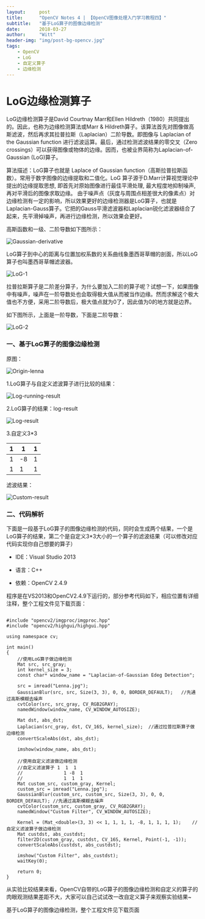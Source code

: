 ```yaml
---
layout:     post
title:      "OpenCV Notes 4 | 【OpenCV图像处理入门学习教程四】"
subtitle:   "基于LoG算子的图像边缘检测"
date:       2018-03-27
author:     "Witt"
header-img: "img/post-bg-opencv.jpg"
tags:
    - OpenCV
    - LoG
    - 自定义算子
    - 边缘检测
---
```


# LoG边缘检测算子

LoG边缘检测算子是David Courtnay Marr和Ellen Hildreth（1980）共同提出的。因此，也称为边缘检测算法或Marr & Hildreth算子。该算法首先对图像做高斯滤波，然后再求其拉普拉斯（Laplacian）二阶导数。即图像与 Laplacian of the Gaussian function 进行滤波运算。最后，通过检测滤波结果的零交叉（Zero crossings）可以获得图像或物体的边缘。因而，也被业界简称为Laplacian-of-Gaussian (LoG)算子。

算法描述：LoG算子也就是 Laplace of Gaussian function（高斯拉普拉斯函数）。常用于数字图像的边缘提取和二值化。LoG 算子源于D.Marr计算视觉理论中提出的边缘提取思想, 即首先对原始图像进行最佳平滑处理, 最大程度地抑制噪声, 再对平滑后的图像求取边缘。
由于噪声点（灰度与周围点相差很大的像素点）对边缘检测有一定的影响，所以效果更好的边缘检测器是LoG算子，也就是Laplacian-Gauss算子。它把的Gauss平滑滤波器和Laplacian锐化滤波器结合了起来，先平滑掉噪声，再进行边缘检测，所以效果会更好。 

高斯函数和一级、二阶导数如下图所示：

![Gaussian-derivative](/img/in-post/opencv-log-edge-detection/gaussian-derivative.png)

LoG算子到中心的距离与位置加权系数的关系曲线象墨西哥草帽的剖面，所以LoG算子也叫墨西哥草帽滤波器。

![LoG-1](/img/in-post/opencv-log-edge-detection/log-one.png)

拉普拉斯算子是二阶差分算子，为什么要加入二阶的算子呢？试想一下，如果图像中有噪声，噪声在一阶导数处也会取得极大值从而被当作边缘。然而求解这个极大值也不方便，采用二阶导数后，极大值点就为0了，因此值为0的地方就是边界。

如下图所示，上面是一阶导数，下面是二阶导数：

![LoG-2](/img/in-post/opencv-log-edge-detection/log-two.png)

### 一、基于LoG算子的图像边缘检测

原图：

![Origin-lenna](/img/in-post/opencv-log-edge-detection/origin-lenna.jpg)

1.LoG算子与自定义滤波算子进行比较的结果：

![Log-running-result](/img/in-post/opencv-log-edge-detection/log-running-result.png)

2.LoG算子的结果：log-result

![Log-result](/img/in-post/opencv-log-edge-detection/log-result.png)

3.自定义3*3

|  1  |  1  |  1  |
|-----|-----|-----|
|  1  | -8  |  1  |
|  1  |  1  |  1  |

滤波结果：

![Custom-result](/img/in-post/opencv-log-edge-detection/custom-result.png)

### 二、代码解析

下面是一段基于LoG算子的图像边缘检测的代码，同时会生成两个结果，一个是LoG算子的结果，第二个是自定义3*3大小的一个算子的滤波结果（可以修改对应代码实现你自己想要的算子）

* IDE：Visual Studio 2013

* 语言：C++

* 依赖：OpenCV 2.4.9

程序是在VS2013和OpenCV2.4.9下运行的，部分参考代码如下，相应位置有详细注释，整个工程文件见下载页面：

```

#include "opencv2/imgproc/imgproc.hpp"  
#include "opencv2/highgui/highgui.hpp"  

using namespace cv;

int main()
{
	//使用LoG算子做边缘检测
	Mat src, src_gray;
	int kernel_size = 3;
	const char* window_name = "Laplacian-of-Gaussian Edeg Detection";

	src = imread("Lenna.jpg");
	GaussianBlur(src, src, Size(3, 3), 0, 0, BORDER_DEFAULT);	//先通过高斯模糊去噪声
	cvtColor(src, src_gray, CV_RGB2GRAY);
	namedWindow(window_name, CV_WINDOW_AUTOSIZE);

	Mat dst, abs_dst;
	Laplacian(src_gray, dst, CV_16S, kernel_size);	//通过拉普拉斯算子做边缘检测
	convertScaleAbs(dst, abs_dst);

	imshow(window_name, abs_dst);

	//使用自定义滤波做边缘检测
	//自定义滤波算子 1  1  1
	//               1 -8  1
	//               1  1  1
	Mat custom_src, custom_gray, Kernel;
	custom_src = imread("Lenna.jpg");
	GaussianBlur(custom_src, custom_src, Size(3, 3), 0, 0, BORDER_DEFAULT);	//先通过高斯模糊去噪声
	cvtColor(custom_src, custom_gray, CV_RGB2GRAY);
	namedWindow("Custom Filter", CV_WINDOW_AUTOSIZE);

	Kernel = (Mat_<double>(3, 3) << 1, 1, 1, 1, -8, 1, 1, 1, 1);	//自定义滤波算子做边缘检测
	Mat custdst, abs_custdst;
	filter2D(custom_gray, custdst, CV_16S, Kernel, Point(-1, -1));
	convertScaleAbs(custdst, abs_custdst);

	imshow("Custom Filter", abs_custdst);
	waitKey(0);

	return 0;
}

```

从实验比较结果来看，OpenCV自带的LoG算子的图像边缘检测和自定义的算子的肉眼观测结果差距不大，大家可以自己试试改一改自定义算子来观察实验结果~

基于LoG算子的图像边缘检测，整个工程文件见下载页面